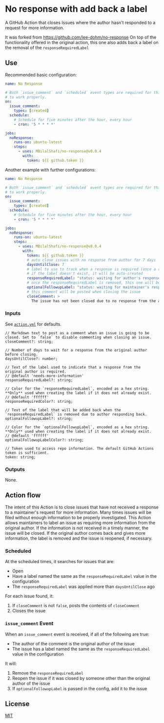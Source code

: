 # No response with add back a label

A GitHub Action that closes Issues where the author hasn't responded to a request for more information.

It was forked from https://github.com/lee-dohm/no-response
On top of the functionality offered in the original action, this one also adds back a label on the removal of the `responseRequiredLabel`

## Use

Recommended basic configuration:

```yaml
name: No Response

# Both `issue_comment` and `scheduled` event types are required for this Action
# to work properly.
on:
  issue_comment:
    types: [created]
  schedule:
    # Schedule for five minutes after the hour, every hour
    - cron: '5 * * * *'

jobs:
  noResponse:
    runs-on: ubuntu-latest
    steps:
      - uses: MBilalShafi/no-response@v0.0.4
        with:
          token: ${{ github.token }}
```

Another example with further configurations:

```yaml
name: No Response

# Both `issue_comment` and `scheduled` event types are required for this Action
# to work properly.
on:
  issue_comment:
    types: [created]
  schedule:
    # Schedule for five minutes after the hour, every hour
    - cron: '5 * * * *'

jobs:
  noResponse:
    runs-on: ubuntu-latest
    steps:
      - uses: MBilalShafi/no-response@v0.0.4
        with:
          token: ${{ github.token }}
          # auto close issues with no response from author for 7 days
          daysUntilClose: 7
          # label to use to track when a response is required (once a response is made, this label will be auto removed)
          # if the label doesn't exist, it will be auto-created
          responseRequiredLabel: "status: waiting for author's response"
          # once the responseRequiredLabel is removed, this one will be added for tracking on maintainers' side
          optionalFollowupLabel: "status: waiting for maintainer's response"
          # this comment will be posted when closing the issue
          closeComment: >
            The issue has not been closed due to no response from the author, feel free to reopen
```


### Inputs

See [`action.yml`](action.yml) for defaults.

```tsx
// Markdown text to post as a comment when an issue is going to be closed. Set to `false` to disable commenting when closing an issue.
closeComment?: string;

// Number of days to wait for a response from the original author before closing.
daysUntilClose?: number;

// Text of the label used to indicate that a response from the original author is required.
// @default 'needs-more-information'
responseRequiredLabel?: string;

// Color for the `responseRequiredLabel`, encoded as a hex string. **Only** used when creating the label if it does not already exist.
// @default 'ffffff'
responseRequiredColor?: string;

// Text of the label that will be added back when the `responseRequiredLabel` is removed due to author responding back.
optionalFollowupLabel?: string;

// Color for the `optionalFollowupLabel`, encoded as a hex string. **Only** used when creating the label if it does not already exist.
// @default 'ffffff'
optionalFollowupLabelColor?: string;

// Token used to access repo information. The default GitHub Actions token is sufficient.
token: string;
```

### Outputs

None.

## Action flow

The intent of this Action is to close issues that have not received a response to a maintainer's request for more information. Many times issues will be filed without enough information to be properly investigated. This Action allows maintainers to label an issue as requiring more information from the original author. If the information is not received in a timely manner, the issue will be closed. If the original author comes back and gives more information, the label is removed and the issue is reopened, if necessary.

### Scheduled

At the scheduled times, it searches for issues that are:

- Open
- Have a label named the same as the `responseRequiredLabel` value in the configuration
- The `responseRequiredLabel` was applied more than `daysUntilClose` ago

For each issue found, it:

1. If `closeComment` is not `false`, posts the contents of `closeComment`
2. Closes the issue

### `issue_comment` Event

When an `issue_comment` event is received, if all of the following are true:

- The author of the comment is the original author of the issue
- The issue has a label named the same as the `responseRequiredLabel` value in the configuration

It will:

1. Remove the `responseRequiredLabel`
2. Reopen the issue if it was closed by someone other than the original author of the issue
3. If `optionalFollowupLabel` is passed in the config, add it to the issue

## License

[MIT](LICENSE.md)
